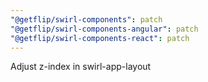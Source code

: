 ```yaml
---
"@getflip/swirl-components": patch
"@getflip/swirl-components-angular": patch
"@getflip/swirl-components-react": patch
---
```


Adjust z-index in swirl-app-layout
